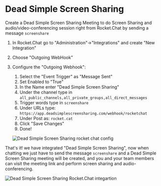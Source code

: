 # Dead Simple Screen Sharing

Create a Dead Simple Screen Sharing Meeting to do Screen Sharing and audio/video-conferencing session right from Rocket.Chat by sending a message `screenshare`

1. In Rocket.Chat go to "Administration"-&gt;"Integrations" and create "New Integration"
2. Choose "Outgoing WebHook"
3. Configure the "Outgoing Webhook":

   1. Select the "Event Trigger" as "Message Sent"
   2. Set Enabled to "True"
   3. In the Name enter "Dead Simple Screen Sharing"
   4. Under the channel type in `all_public_channels,all_private_groups,all_direct_messages`
   5. Trigger words type in `screenshare`
   6. Under URLs type: `https://app.deadsimplescreensharing.com/webhook/rocketchat`
   7. Under Post as: `rocket.cat`
   8. Click "Save Changes"
   9. Done!

   ![Dead Simple Screen Sharing rocket chat config](https://www.deadsimplescreensharing.com/wp-content/uploads/2018/01/Screen-Shot-2018-01-12-at-7.37.15-PM-1024x839.png)

That's it! we have integrated "Dead Simple Screen Sharing", now when chatting we just have to send the message `screenshare` and a Dead Simple Screen Sharing meeting will be created, and you and your team members can visit the meeting link and perform screen sharing and audio-conferencing.

![Dead Simple Screen Sharing Rocket.Chat integartion](https://www.deadsimplescreensharing.com/wp-content/uploads/2018/01/Screen-Shot-2018-01-12-at-7.40.07-PM-1024x453.png)

